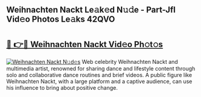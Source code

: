 ## Weihnachten Nackt Le𝚊k𝚎d N𝚞𝚍e - Part-JfI Vid𝚎o Photos Le𝚊ks 42QVO

# <h2><a href="http://fbau67i.evod.top/?m=Weihnachten+Nackt">🔗 👉🔴 Weihnachten Nackt Vid𝚎o Ph𝚘t𝚘s</a></h2>

[![Weihnachten Nackt N𝚞d𝚎s](https://i.imgur.com/8V9OHl7.gif)](http://fbau67i.evod.top/?m=Weihnachten+Nackt)
Web celebrity Weihnachten Nackt and multimedia artist, renowned for sharing dance and lifestyle content through solo and collaborative dance routines and brief videos. A public figure like Weihnachten Nackt, with a large platform and a captive audience, can use his influence to bring about positive change. 
